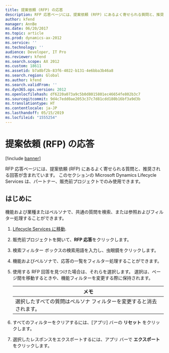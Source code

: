 ```yaml
---
title: 提案依頼 (RFP) の応答
description: RFP 応答ページには、提案依頼 (RFP) にあるよく寄せられる質問と、推奨される回答が含まれています。 このセクションの Microsoft Dynamics Lifecycle Services は、パートナー、販売前プロジェクトでのみ使用できます。
author: kfend
manager: AnnBe
ms.date: 06/20/2017
ms.topic: article
ms.prod: dynamics-ax-2012
ms.service: ''
ms.technology: ''
audience: Developer, IT Pro
ms.reviewer: kfend
ms.search.scope: AX 2012
ms.custom: 18611
ms.assetid: b7a8bf2b-83f6-4022-b131-4e6bba3b46a8
ms.search.region: Global
ms.author: kfend
ms.search.validFrom: ''
ms.dyn365.ops.version: 2012
ms.openlocfilehash: df6220a073a9c5b0d8015801ec46654fe802b3c7
ms.sourcegitcommit: 9d4c7edd0ae2053c37c7d81cdd180b16bf3a9d3b
ms.translationtype: HT
ms.contentlocale: ja-JP
ms.lasthandoff: 05/15/2019
ms.locfileid: "1555254"
---
```

# <a name="request-for-proposals-rfp-responses"></a>提案依頼 (RFP) の応答

[!include [banner](../../includes/banner.md)]

RFP 応答ページには、提案依頼 (RFP) にあるよく寄せられる質問と、推奨される回答が含まれています。 このセクションの Microsoft Dynamics Lifecycle Services は、パートナー、販売前プロジェクトでのみ使用できます。

<a name="getting-started"></a>はじめに
---------------

機能および業種またはペルソナで、共通の質問を検索、または参照およびフィルター処理することができます。

1.  [Lifecycle Services に移動](https://lcs.dynamics.com).
2.  販売前プロジェクトを開いて、**RFP 応答**をクリックします。
3.  検索フィルター ボックスの検索用語を入力し、虫眼鏡をクリックします。
4.  機能およびペルソナで、応答の一覧をフィルター処理することができます。
5.  使用する RFP 回答を見つけた場合は、それらを選択します。 選択は、ページ間を移動するときや、機能フィルターを変更する際に保持されます。

    | **メモ**                                                            |
    |---------------------------------------------------------------------|
    | 選択したすべての質問はペルソナ フィルターを変更すると消去されます。 |

6.  すべてのフィルターをクリアするには、[アプリ] バーの **リセット** をクリックします。
7.  選択したレスポンスをエクスポートするには、アプリ バーで **エクスポート** をクリックします。




